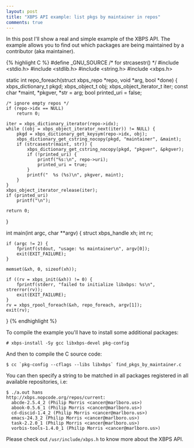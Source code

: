 ```yaml
---
layout: post
title: "XBPS API example: list pkgs by maintainer in repos"
comments: true
---
```


In this post I'll show a real and simple example of the XBPS API. The
example allows you to find out which packages are being maintained by a 
contributor (aka maintainer).

{% highlight C %}
#define _GNU_SOURCE /* for strcasestr() */
#include <stdio.h>
#include <stdlib.h>
#include <string.h>
#include <xbps.h>

static int repo_foreach(struct xbps_repo *repo, void *arg, bool *done)
{
	xbps_dictionary_t pkgd;
	xbps_object_t obj;
	xbps_object_iterator_t iter;
	const char *maint, *pkgver, *str = arg;
	bool printed_uri = false;

	/* ignore empty repos */
	if (repo->idx == NULL)
		return 0;

	iter = xbps_dictionary_iterator(repo->idx);
	while ((obj = xbps_object_iterator_next(iter)) != NULL) {
		pkgd = xbps_dictionary_get_keysym(repo->idx, obj);
		xbps_dictionary_get_cstring_nocopy(pkgd, "maintainer", &maint);
		if (strcasestr(maint, str)) {
			xbps_dictionary_get_cstring_nocopy(pkgd, "pkgver", &pkgver);
			if (!printed_uri) {
				printf("%s:\n", repo->uri);
				printed_uri = true;
			}
			printf("  %s (%s)\n", pkgver, maint);
		}
	}
	xbps_object_iterator_release(iter);
	if (printed_uri)
		printf("\n");

	return 0;
}

int main(int argc, char **argv)
{
	struct xbps_handle xh;
	int rv;

	if (argc != 2) {
		fprintf(stdout, "usage: %s maintainer\n", argv[0]);
		exit(EXIT_FAILURE);
	}

	memset(&xh, 0, sizeof(xh));

	if ((rv = xbps_init(&xh)) != 0) {
		fprintf(stderr, "failed to initialize libxbps: %s\n", strerror(rv));
		exit(EXIT_FAILURE);
	}
	rv = xbps_rpool_foreach(&xh, repo_foreach, argv[1]);
	exit(rv);
}
{% endhighlight %}

To compile the example you'll have to install some additional packages:

    # xbps-install -Sy gcc libxbps-devel pkg-config


And then to compile the C source code:

    $ cc `pkg-config --cflags --libs libxbps` find_pkgs_by_maintainer.c

You can then specify a string to be matched in all packages registered in all
available repositories, i.e:

```
$ ./a.out hans
http://xbps.nopcode.org/repos/current:
  abcde-2.5.4_2 (Philip Morris <cancer@marlboro.us>)
  abook-0.5.6_1 (Philip Morris <cancer@marlboro.us>)
  cd-discid-1.4_2 (Philip Morris <cancer@marlboro.us>)
  emacs-24.3_2 (Philip Morris <cancer@marlboro.us>)
  task-2.2.0_1 (Philip Morris <cancer@marlboro.us>)
  vorbis-tools-1.4.0_1 (Philip Morris <cancer@marlboro.us>)
```

Please check out `/usr/include/xbps.h` to know more about the XBPS API.
